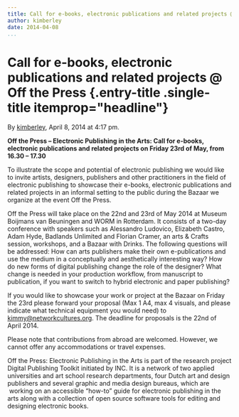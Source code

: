 ```yaml
---
title: Call for e-books, electronic publications and related projects @ Off the Press
author: kimberley
date: 2014-04-08
...
```


# Call for e-books, electronic publications and related projects @ Off the Press {.entry-title .single-title itemprop="headline"}

By [kimberley](http://networkcultures.org/digitalpublishing/author/kimberley/ "Posts by kimberley"),
April 8, 2014 at 4:17 pm.

**Off the Press – Electronic Publishing in the Arts: Call for e-books,
electronic publications and related projects on Friday 23rd of May, from
16.30 – 17.30**

To illustrate
the scope and potential of electronic publishing we would like to invite
artists, designers, publishers and other practitioners in the field of
electronic publishing to showcase their e-books, electronic publications
and related projects in an informal setting to the public during the
Bazaar we organize at the event Off the Press.

Off the Press
will take place on the 22nd and 23rd of May 2014 at Museum Boijmans van
Beuningen and WORM in Rotterdam. It consists of a two-day conference
with speakers such as Alessandro Ludovico, Elizabeth Castro, Adam Hyde,
Badlands Unlimited and Florian Cramer, an arts & Crafts session,
workshops, and a Bazaar with Drinks. The following questions will be
addressed: How can arts publishers make their own e-publications and use
the medium in a conceptually and aesthetically interesting way? How do
new forms of digital publishing change the role of the designer? What
change is needed in your production workflow, from manuscript to
publication, if you want to switch to hybrid electronic and paper
publishing?

If you would
like to showcase your work or project at the Bazaar on Friday the 23rd
please forward your proposal (Max 1 A4, max 4 visuals, and please
indicate what technical equipment you would need) to
<kimmy@networkcultures.org>. The deadline for
proposals is the 22nd of April 2014.

Please note that contributions from abroad are welcomed. However, we
cannot offer any accommodations or travel expenses.

Off the Press:
Electronic Publishing in the Arts is part of the research project
Digital Publishing Toolkit initiated by INC. It is a network of two
applied universities and art school research departments, four Dutch art
and design publishers and several graphic and media design bureaus,
which are  working on an accessible “how-to” guide for electronic
publishing in the arts along with a collection of open source software
tools for editing and designing electronic books.
